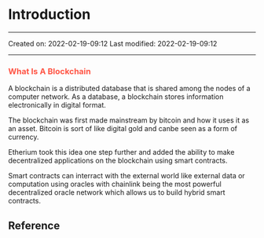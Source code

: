 # Introduction
___

Created on: 2022-02-19-09:12
Last modified: 2022-02-19-09:12

___

### <span style="color: #ff5545;text-transform: capitalize;">What is a blockchain</span>
A blockchain is a distributed database that is shared among the nodes of a computer network. As a database, a blockchain stores information electronically in digital format.

The blockchain was first made mainstream by bitcoin and how it uses it as an asset. Bitcoin is sort of like digital gold and canbe seen as a form of currency.

Etherium took this idea one step further and added the ability to make decentralized applications on the blockchain using smart contracts. 

Smart contracts can interract with the external world like external data or computation using oracles with chainlink being the most powerful decentralized oracle network which allows us to build hybrid smart contracts.

## Reference